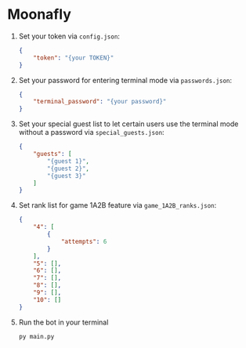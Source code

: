 # Moonafly

1. Set your token via `config.json`:

    ```json
    {
        "token": "{your TOKEN}"
    }
    ```

2. Set your password for entering terminal mode via `passwords.json`:

    ```json
    {
        "terminal_password": "{your password}"
    }
    ```

3. Set your special guest list to let certain users use the terminal mode without a password via `special_guests.json`:

    ```json
    {
        "guests": [
            "{guest 1}",
            "{guest 2}",
            "{guest 3}"
        ]
    }
    ```

4. Set rank list for game 1A2B feature via `game_1A2B_ranks.json`:

    ```json
    {
        "4": [
            {
                "attempts": 6
            }
        ],
        "5": [],
        "6": [],
        "7": [],
        "8": [],
        "9": [],
        "10": []
    }
    ```

5. Run the bot in your terminal

    ```bash
    py main.py
    ```
